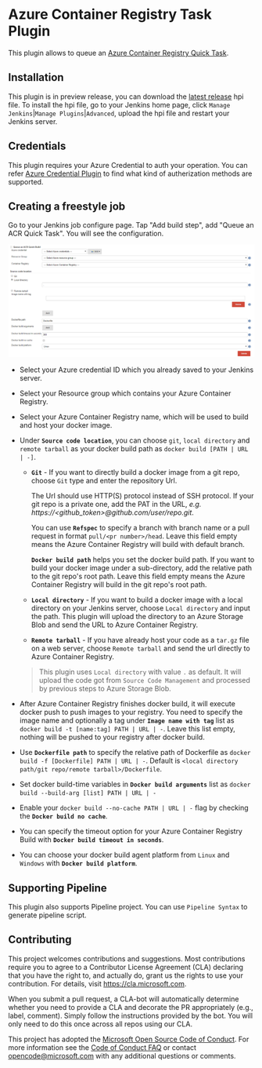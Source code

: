 # Azure Container Registry Task Plugin

This plugin allows to queue an 
[Azure Container Registry Quick Task](https://docs.microsoft.com/en-us/azure/container-registry/container-registry-tasks-overview).

## Installation

This plugin is in preview release, you can download the 
[latest release](https://github.com/Azure/azure-acr-plugin/releases) hpi file.
To install the hpi file, go to your Jenkins home page, click `Manage Jenkins`|`Manage Plugins`|`Advanced`, 
upload the hpi file and restart your Jenkins server.

## Credentials
This plugin requires your Azure Credential to auth your operation.
You can refer [Azure Credential Plugin](https://wiki.jenkins.io/display/JENKINS/Azure+Credentials+plugin)
to find what kind of autherization methods are supported.

## Creating a freestyle job
Go to your Jenkins job configure page. Tap "Add build step", add "Queue an ACR Quick Task".
You will see the configuration.

![ACR quick task configuration](./img/freestyle-config.png)

* Select your Azure credential ID which you already saved to your Jenkins server.
* Select your Resource group which contains your Azure Container Registry.
* Select your Azure Container Registry name, which will be used to build and host your docker image.

* Under **`Source code location`**, you can choose `git`, `local directory` and `remote tarball` as your docker build 
  path as `docker build [PATH | URL | -]`.
    * **`Git`** - If you want to directly build a docker image from a git repo,
      choose `Git` type and enter the repository Url.
      
      The Url should use HTTP(S) protocol instead of SSH protocol. 
      If your git repo is a private one, add the PAT in the URL, *e.g. https://<github_token>@github.com/user/repo.git*.
      
      You can use **`Refspec`** to specify a branch with branch name or a pull request in format `pull/<pr number>/head`.
      Leave this field empty means the Azure Container Registry will build with default branch.
      
      **`Docker build path`** helps you set the docker build path. 
      If you want to build your docker image under a sub-directory, add the relative path to the git repo's root path.
      Leave this field empty means the Azure Container Registry will build in the git repo's root path.
    
    * **`Local directory`** - If you want to build a docker image with a local directory on your Jenkins server,
       choose `Local directory` and input the path. This plugin will upload the directory to an Azure Storage Blob
       and send the URL to Azure Container Registry.
    
    * **`Remote tarball`** - If you have already host your code as a `tar.gz` file on a web server,
       choose `Remote tarball` and send the url directly to Azure Container Registry. 
    
    > This plugin uses `Local directory` with value `.` as default.
      It will upload the code got from `Source Code Management` and processed by previous steps to Azure Storage Blob.

* After Azure Container Registry finishes docker build, it will execute docker push to push images to your registry.
  You need to specify the image name and optionally a tag under **`Image name with tag`** list
  as `docker build -t [name:tag] PATH | URL | -`.
  Leave this list empty, nothing will be pushed to your registry after docker build.

* Use **`Dockerfile path`** to specify the relative path of Dockerfile as `docker build -f [Dockerfile] PATH | URL | -`. 
  Default is `<local directory path/git repo/remote tarball>/Dockerfile`.

* Set docker build-time variables in **`Docker build arguments`** list as `docker build --build-arg [list] PATH | URL | -`

* Enable your `docker build --no-cache PATH | URL | -` flag by checking the **`Docker build no cache`**.

* You can specify the timeout option for your Azure Container Registry Build with **`Docker build timeout in seconds`**.

* You can choose your docker build agent platform from `Linux` and `Windows` with **`Docker build platform`**.

## Supporting Pipeline
This plugin also supports Pipeline project. You can use `Pipeline Syntax` to generate pipeline script.

## Contributing

This project welcomes contributions and suggestions.  Most contributions require you to agree to a
Contributor License Agreement (CLA) declaring that you have the right to, and actually do, grant us
the rights to use your contribution. For details, visit https://cla.microsoft.com.

When you submit a pull request, a CLA-bot will automatically determine whether you need to provide
a CLA and decorate the PR appropriately (e.g., label, comment). Simply follow the instructions
provided by the bot. You will only need to do this once across all repos using our CLA.

This project has adopted the [Microsoft Open Source Code of Conduct](https://opensource.microsoft.com/codeofconduct/).
For more information see the [Code of Conduct FAQ](https://opensource.microsoft.com/codeofconduct/faq/) or
contact [opencode@microsoft.com](mailto:opencode@microsoft.com) with any additional questions or comments.
